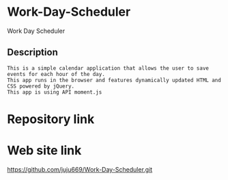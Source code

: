 # Work-Day-Scheduler

 Work Day Scheduler

## Description

    This is a simple calendar application that allows the user to save events for each hour of the day.
    This app runs in the browser and features dynamically updated HTML and CSS powered by jQuery.
    This app is using API moment.js


# Repository link





# Web site link

https://github.com/juju669/Work-Day-Scheduler.git


